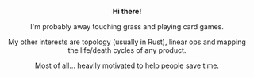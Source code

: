 <p align="center">
  <b>Hi there!</b><br>
</p>
  <p align="center">
  I'm probably away touching grass and playing card games.
</p>

<p align="center">
  My other interests are topology (usually in Rust), linear ops and mapping the life/death cycles of any product.
</p>

<p align="center">
  Most of all... heavily motivated to help people save time. 
</p>
